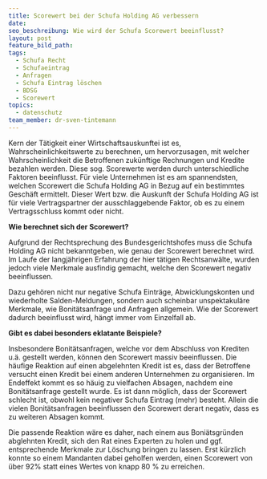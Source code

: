 ```yaml
---
title: Scorewert bei der Schufa Holding AG verbessern
date:
seo_beschreibung: Wie wird der Schufa Scorewert beeinflusst?
layout: post
feature_bild_path:
tags:
  - Schufa Recht
  - Schufaeintrag
  - Anfragen
  - Schufa Eintrag löschen
  - BDSG
  - Scorewert
topics:
  - datenschutz
team_member: dr-sven-tintemann
---
```



Kern der Tätigkeit einer Wirtschaftsauskunftei ist es, Wahrscheinlichkeitswerte zu berechnen, um hervorzusagen, mit welcher Wahrscheinlichkeit die Betroffenen zukünftige Rechnungen und Kredite bezahlen werden. Diese sog. Scorewerte werden durch unterschiedliche Faktoren beeinflusst. Für viele Unternehmen ist es am spannendsten, welchen Scorewert die Schufa Holding AG in Bezug auf ein bestimmtes Geschäft ermittelt. Dieser Wert bzw. die Auskunft der Schufa Holding AG ist für viele Vertragspartner der ausschlaggebende Faktor, ob es zu einem Vertragsschluss kommt oder nicht.

**Wie berechnet sich der Scorewert?**

Aufgrund der Rechtsprechung des Bundesgerichtshofes muss die Schufa Holding AG nicht bekanntgeben, wie genau der Scorewert berechnet wird. Im Laufe der langjährigen Erfahrung der hier tätigen Rechtsanwälte, wurden jedoch viele Merkmale ausfindig gemacht, welche den Scorewert negativ beeinflussen.

Dazu gehören nicht nur negative Schufa Einträge, Abwicklungskonten und wiederholte Salden-Meldungen, sondern auch scheinbar unspektakuläre Merkmale, wie Bonitätsanfrage und Anfragen allgemein. Wie der Scorewert dadurch beeinflusst wird, hängt immer vom Einzelfall ab.

**Gibt es dabei besonders eklatante Beispiele?**

Insbesondere Bonitätsanfragen, welche vor dem Abschluss von Krediten u.ä. gestellt werden, können den Scorewert massiv beeinflussen. Die häufige Reaktion auf einen abgelehnten Kredit ist es, dass der Betroffene versucht einen Kredit bei einem anderen Unternehmen zu organisieren. Im Endeffekt kommt es so häuig zu vielfachen Absagen, nachdem eine Bonitätsanfrage gestellt wurde. Es ist dann möglich, dass der Scorewert schlecht ist, obwohl kein negativer Schufa Eintrag (mehr) besteht. Allein die vielen Bonitätsanfragen beeinflussen den Scorewert derart negativ, dass es zu weiteren Absagen kommt.

Die passende Reaktion wäre es daher, nach einem aus Boniätsgründen abglehnten Kredit, sich den Rat eines Experten zu holen und ggf. entsprechende Merkmale zur Löschung bringen zu lassen. Erst kürzlich konnte so einem Mandanten dabei geholfen werden, einen Scorewert von über 92% statt eines Wertes von knapp 80 % zu erreichen.
